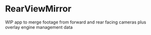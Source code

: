 # RearViewMirror
WIP app to merge footage from forward and rear facing cameras plus overlay engine management data
